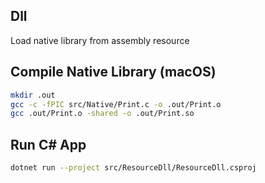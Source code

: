 ## Dll

Load native library from assembly resource

## Compile Native Library (macOS)

```bash
mkdir .out
gcc -c -fPIC src/Native/Print.c -o .out/Print.o
gcc .out/Print.o -shared -o .out/Print.so
```

## Run C# App

```bash
dotnet run --project src/ResourceDll/ResourceDll.csproj
```